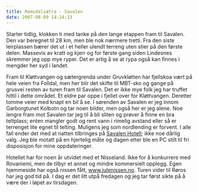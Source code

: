 ```yaml
---
title: Romsdalsætra - Savalen
date: 2007-08-09 14:14:13
---
```


Starter tidlig, klokken ti med tanke på den lange etappen fram til Savalen. Den var beregnet til 28 km, men ble nok nærmere tretti. Fra den siste leirplassen bærer det ut i et heller ulendt terreng uten stier på den første delen. Massevis av kratt og kjerr og for første gang siden Lindesnes skremmer jeg opp mye ryper. Det er artig å se at rypa også kan finnes i mengder her syd i landet.

Fram til Kløttvangen og sætergrenda under Gruvkløtten har fjellskoa vært på hele veien fra Folldal, men her blir det skifte til MBT-sko og gange på grusvei resten av turen fram til Savalen. Det er ikke mye folk jeg har truffet hittil i dette området. Et eldre par oppe i fjellet over for Kløttvangen. Deretter tomme veier med knapt en bil å se. I sørenden av Savalen er jeg innom Garborgtunet  Kolbotn og tar noen bilder, men også her er jeg alene. Noe lengre fram mot Savalen tar jeg til å bli sliten og prøver å finne en bra teltplass; enten mangler godt og rent vann i rimelig avstand eller så er terrenget lite egnet til telting. Muligens jeg som nordlending er forvent. I alle fall ender det med at natten tilbringes på <a href="http://www.savalen.no/">Savalen Hotell</a>; ikke noe dårlig valg. Jeg ble motatt på en hjertelig måte og dagen etter ble en PC stilt til fri disposisjon for mine oppdateringer.

Hotellet har for noen år utvidet med et Nisseland. Ikke for å konkurrere med Rovaniemi, men de tilbyr et annet og mindre kommersielt opplegg. Egen hjemmeside har også nissen fått, <a href="http://www.julenissen.no">www.julenissen.no</a>. Turen vider til Røros har jeg god tid på. I dag er det litt utpå fredagen og jeg tar først sikte på å være der i løpet av tirsdagen.
